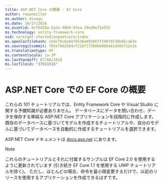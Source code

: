 ```yaml
---
title: ASP.NET Core の概要 - EF Core
author: rowanmiller
ms.author: divega
ms.date: 10/27/2016
ms.assetid: bcf6d28a-5a2a-40b9-87ea-19ed9ef2e555
ms.technology: entity-framework-core
uid: core/get-started/aspnetcore/index
ms.openlocfilehash: cb4c76c6ad4f9536e89266ff2497d239b95ca63e
ms.sourcegitcommit: f05e7b62584cf228f17390bb086a61d505712e1b
ms.translationtype: HT
ms.contentlocale: ja-JP
ms.lasthandoff: 07/08/2018
ms.locfileid: "37911516"
---
```

# <a name="getting-started-with-ef-core-on-aspnet-core"></a>ASP.NET Core での EF Core の概要

これらの 101 チュートリアルでは、Entity Framework Core や Visual Studio に関する予備知識が必要ありません。 データベースにデータを問い合わせ、データを保存する単純な ASP.NET Core アプリケーションを段階的に作成します。 既存のデータベースに基づいてモデルを作成するチュートリアルや、自分のモデルに基づいてデータベースを自動的に作成するチュートリアルを選択できます。

ASP.NET Core ドキュメントは [docs.asp.net](https://docs.asp.net) にあります。

> [!NOTE]  
> これらのチュートリアルとそれに付属するサンプルは EF Core 2.0 を使用するように更新されています (引き続き EF Core 1.1 を使用する UWP チュートリアルを除く)。 ただし、ほとんどの場合、命令を最小限変更するだけで、以前のリリースを使用するアプリケーションを作成できるはずです。
